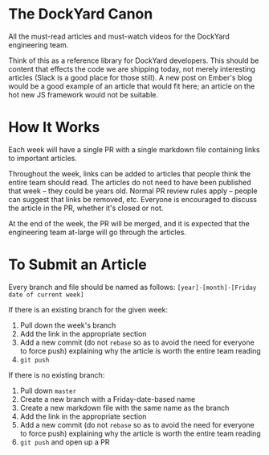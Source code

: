 # The DockYard Canon
All the must-read articles and must-watch videos for the DockYard engineering team.

Think of this as a reference library for DockYard developers. This should be content that effects the code we are shipping today, not merely interesting articles (Slack is a good place for those still). A new post on Ember's blog would be a good example of an article that would fit here; an article on the hot new JS framework would not be suitable.

# How It Works
Each week will have a single PR with a single markdown file containing
 links to important articles.

Throughout the week, links can be added
to articles that people think the entire team should read. The articles
do not need to have been published that week – they could be years old. Normal PR
review rules apply – people can suggest that links be removed, etc. Everyone is encouraged to discuss the article in the PR, whether it's
closed or not.

At the end of the week, the PR will be merged, and it is expected that the
engineering team at-large will go through the articles.

# To Submit an Article
Every branch and file should be named as follows: `[year]-[month]-[Friday date of current week]`

If there is an existing branch for the given week:

1. Pull down the week's branch
1. Add the link in the appropriate section
1. Add a new commit (do not `rebase` so as to avoid the need for
   everyone to force push) explaining why the article is worth the
entire team reading
1. `git push`

If there is no existing branch:

1. Pull down `master`
1. Create a new branch with a Friday-date-based name
1. Create a new markdown file with the same name as the branch
1. Add the link in the appropriate section
1. Add a new commit (do not `rebase` so as to avoid the need for
   everyone to force push) explaining why the article is worth the
entire team reading
1. `git push` and open up a PR
